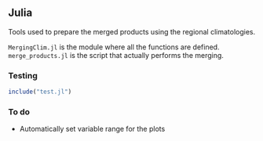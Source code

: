 ## Julia

Tools used to prepare the merged products using the regional climatologies.

`MergingClim.jl` is the module where all the functions are defined.       
`merge_products.jl` is the script that actually performs the merging.

### Testing

```julia
include("test.jl")
```

### To do

- Automatically set variable range for the plots
